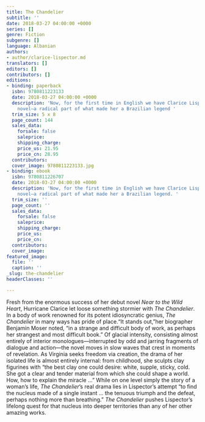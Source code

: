 ```yaml
---
title: The Chandelier
subtitle: ''
date: 2018-03-27 04:00:00 +0000
series: []
genre: Fiction
subgenre: []
language: Albanian
authors:
- author/clarice-lispector.md
translators: []
editors: []
contributors: []
editions:
- binding: paperback
  isbn: 9780811223133
  date: 2018-03-27 04:00:00 +0000
  description: 'Now, for the first time in English we have Clarice Lispector’s second
    novel—a radical part of what made her a Brazilian legend '
  trim_size: 5 x 8
  page_count: 144
  sales_data:
    forsale: false
    saleprice: 
    shipping_charge: 
    price_us: 21.95
    price_cn: 28.95
  contributors: 
  cover_image: 9780811223133.jpg
- binding: ebook
  isbn: 9780811226707
  date: 2018-03-27 04:00:00 +0000
  description: 'Now, for the first time in English we have Clarice Lispector’s second
    novel—a radical part of what made her a Brazilian legend. '
  trim_size: ''
  page_count: ''
  sales_data:
    forsale: false
    saleprice: 
    shipping_charge: 
    price_us: 
    price_cn: 
  contributors: 
  cover_image: 
featured_image:
  file: ''
  caption: ''
_slug: the-chandelier
headerClasses: ''

---
```

Fresh from the enormous success of her debut novel _Near to the Wild Heart_, Hurricane Clarice let loose something stormier with _The Chandelier_. In a body of work renowned for its potent idiosyncratic genius, _The Chandelier_ in many ways has pride of place.“It stands out,”her biographer Benjamin Moser noted, “in a strange and difficult body of work, as perhaps her strangest and most difficult book.” Of glacial intensity, consisting almost entirely of interior monologues—interrupted by odd and jarring fragments of dialogue and action—the novel moves in slow waves that crest in moments of revelation. As Virginia seeks freedom via creation, the drama of her isolated life is almost entirely internal: from childhood, she sculpts clay figurines with “the best clay one could desire: white, supple, sticky, cold. She got a clear and tender material from which she could shape a world. How, how to explain the miracle ...” While on one level simply the story of a woman’s life, _The Chandelier_’s real drama lies in Lispector’s attempt “to find the nucleus made of a single instant ... the tenuous triumph and the defeat, perhaps nothing more than breathing.” _The Chandelier_ pushes Lispector’s lifelong quest for that nucleus into deeper territories than any of her other amazing works.

